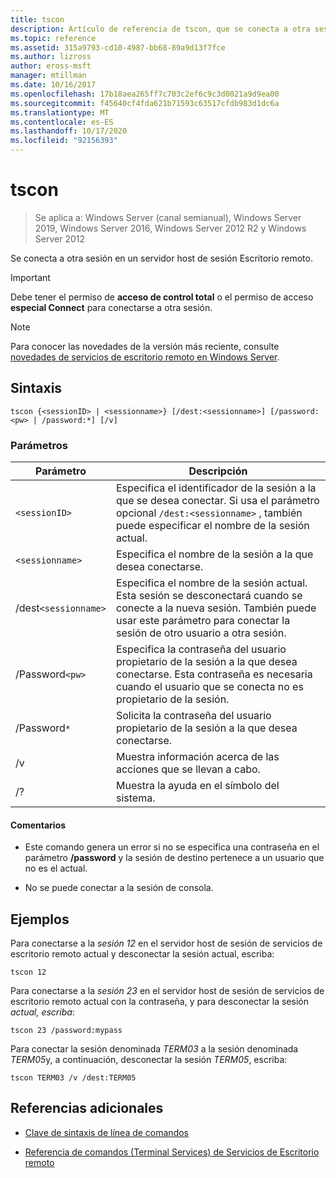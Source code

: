 ```yaml
---
title: tscon
description: Artículo de referencia de tscon, que se conecta a otra sesión en un servidor host de sesión de Escritorio remoto.
ms.topic: reference
ms.assetid: 315a9793-cd10-4987-bb68-89a9d13f7fce
ms.author: lizross
author: eross-msft
manager: mtillman
ms.date: 10/16/2017
ms.openlocfilehash: 17b18aea265ff7c703c2ef6c9c3d0021a9d9ea00
ms.sourcegitcommit: f45640cf4fda621b71593c63517cfdb983d1dc6a
ms.translationtype: MT
ms.contentlocale: es-ES
ms.lasthandoff: 10/17/2020
ms.locfileid: "92156393"
---
```

# <a name="tscon"></a>tscon

> Se aplica a: Windows Server (canal semianual), Windows Server 2019, Windows Server 2016, Windows Server 2012 R2 y Windows Server 2012

Se conecta a otra sesión en un servidor host de sesión Escritorio remoto.

> [!IMPORTANT]
> Debe tener el permiso de **acceso de control total** o el permiso de acceso **especial Connect** para conectarse a otra sesión.

> [!NOTE]
> Para conocer las novedades de la versión más reciente, consulte [novedades de servicios de escritorio remoto en Windows Server](/previous-versions/windows/it-pro/windows-server-2012-r2-and-2012/dn283323(v=ws.11)).

## <a name="syntax"></a>Sintaxis

```
tscon {<sessionID> | <sessionname>} [/dest:<sessionname>] [/password:<pw> | /password:*] [/v]
```

### <a name="parameters"></a>Parámetros

| Parámetro | Descripción |
|--|--|
| `<sessionID>` | Especifica el identificador de la sesión a la que se desea conectar. Si usa el parámetro opcional `/dest:<sessionname>` , también puede especificar el nombre de la sesión actual. |
| `<sessionname>` | Especifica el nombre de la sesión a la que desea conectarse. |
| /dest`<sessionname>` | Especifica el nombre de la sesión actual. Esta sesión se desconectará cuando se conecte a la nueva sesión. También puede usar este parámetro para conectar la sesión de otro usuario a otra sesión. |
| /Password`<pw>` | Especifica la contraseña del usuario propietario de la sesión a la que desea conectarse. Esta contraseña es necesaria cuando el usuario que se conecta no es propietario de la sesión. |
| /Password`*` | Solicita la contraseña del usuario propietario de la sesión a la que desea conectarse. |
| /v | Muestra información acerca de las acciones que se llevan a cabo. |
| /? | Muestra la ayuda en el símbolo del sistema. |

#### <a name="remarks"></a>Comentarios

- Este comando genera un error si no se especifica una contraseña en el parámetro **/password** y la sesión de destino pertenece a un usuario que no es el actual.

- No se puede conectar a la sesión de consola.

## <a name="examples"></a>Ejemplos

Para conectarse a la *sesión 12* en el servidor host de sesión de servicios de escritorio remoto actual y desconectar la sesión actual, escriba:

```
tscon 12
```

Para conectarse a la *sesión 23* en el servidor host de sesión de servicios de escritorio remoto actual con la contraseña, y para desconectar la sesión *actual, escriba*:

```
tscon 23 /password:mypass
```

Para conectar la sesión denominada *TERM03* a la sesión denominada *TERM05*y, a continuación, desconectar la sesión *TERM05*, escriba:

```
tscon TERM03 /v /dest:TERM05
```

## <a name="additional-references"></a>Referencias adicionales

- [Clave de sintaxis de línea de comandos](command-line-syntax-key.md)

- [Referencia de comandos (Terminal Services) de Servicios de Escritorio remoto](remote-desktop-services-terminal-services-command-reference.md)

